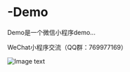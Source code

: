 # -Demo
Demo是一个微信小程序demo...

WeChat小程序交流（QQ群：769977169）

![Image text](ttps://github.com/songxuhua/-Demo/blob/master/images/Doglegs.gif?raw=true)
